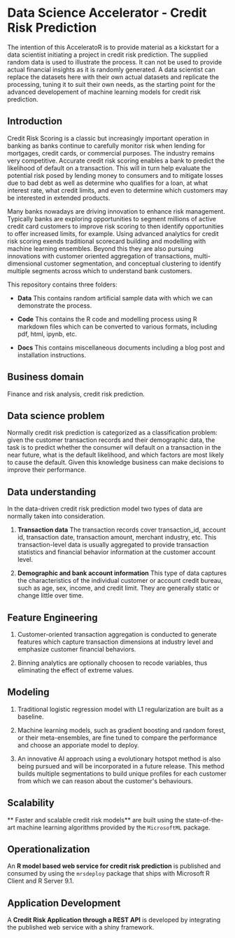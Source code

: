 # Data Science Accelerator - Credit Risk Prediction

The intention of this AcceleratoR is to provide material as a
kickstart for a data scientist initiating a project in credit risk
prediction. The supplied random data is used to illustrate the
process. It can not be used to provide actual financial insights as it
is randomly generated. A data scientist can replace the datasets here
with their own actual datasets and replicate the processing, tuning it
to suit their own needs, as the starting point for the advanced
developement of machine learning models for credit risk prediction.

## Introduction

Credit Risk Scoring is a classic but increasingly important operation
in banking as banks continue to carefully monitor risk when lending
for mortgages, credit cards, or commercial purposes. The industry
remains very competitive.  Accurate credit risk scoring enables a bank
to predict the likelihood of default on a transaction. This will in
turn help evaluate the potential risk posed by lending money to
consumers and to mitigate losses due to bad debt as well as determine
who qualifies for a loan, at what interest rate, what credit limits,
and even to determine which customers may be interested in extended
products.

Many banks nowadays are driving innovation to enhance risk
management. Typically banks are exploring opportunities to segment
millions of active credit card customers to improve risk scoring to
then identify opportunities to offer increased limits, for
example. Using advanced analytics for credit risk scoring exends
traditional scorecard building and modelling with machine learning
ensembles. Beyond this they are also pursuing innovations with
customer oriented aggregation of transactions, multi-dimensional
customer segmentation, and conceptual clustering to identify multiple
segments across which to understand bank customers.

This repository contains three folders:

- **Data** This contains random artificial sample data with which we
  can demonstrate the process.
  
- **Code** This contains the R code and modelling process using R
  markdown files which can be converted to various formats, including
  pdf, html, ipynb, etc.
  
- **Docs** This contains miscellaneous documents including a blog post
    and installation instructions.

## Business domain

Finance and risk analysis, credit risk prediction.

## Data science problem

Normally credit risk prediction is categorized as a classification
problem: given the customer transaction records and their demographic
data, the task is to predict whether the consumer will default on a
transaction in the near future, what is the default likelihood, and
which factors are most likely to cause the default. Given this
knowledge business can make decisions to improve their performance.

## Data understanding

In the data-driven credit risk prediction model two types of data are
normally taken into consideration.

1. **Transaction data** The transaction records cover transaction_id,
account id, transaction date, transaction amount, merchant industry,
etc. This transaction-level data is usually aggregated to provide
transaction statistics and financial behavior information at the
customer account level.

2. **Demographic and bank account information** This type of data
captures the characteristics of the individual customer or account
credit bureau, such as age, sex, income, and credit limit. They are
generally static or change little over time.

## Feature Engineering

1. Customer-oriented transaction aggregation is conducted to generate
features which capture transaction dimensions at industry level and
emphasize customer financial behaviors.
   
2. Binning analytics are optionally choosen to recode variables, thus
eliminating the effect of extreme values.

## Modeling

1. Traditional logistic regression model with L1 regularization are
built as a baseline.
   
2. Machine learning models, such as gradient boosting and random
forest, or their meta-ensembles, are fine tuned to compare the
performance and choose an apporiate model to deploy.
   
3. An innovative AI approach using a evolutionary hotspot method is
also being pursued and will be incorporated in a future release. This
method builds multiple segmentations to build unique profiles for each
customer from which we can reason about the customer's behaviours.

## Scalability

** Faster and scalable credit risk models** are built using the
state-of-the-art machine learning algorithms provided by the
`MicrosoftML` package.

## Operationalization

An **R model based web service for credit risk prediction** is
published and consumed by using the `mrsdeploy` package that ships
with Microsoft R Client and R Server 9.1.

## Application Development

A **Credit Risk Application through a REST API** is developed by
integrating the published web service with a shiny framework.
 